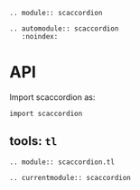 ```{eval-rst}
.. module:: scaccordion
```

```{eval-rst}
.. automodule:: scaccordion
   :noindex:
```

# API

Import scaccordion as:

```
import scaccordion
```

## tools: `tl`

```{eval-rst}
.. module:: scaccordion.tl
```

```{eval-rst}
.. currentmodule:: scaccordion
```

